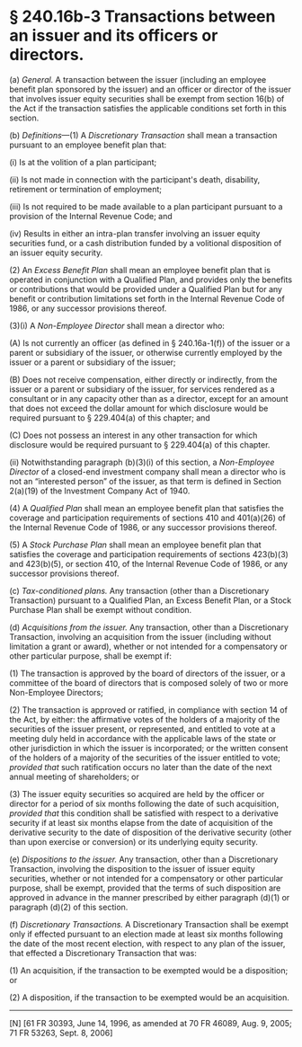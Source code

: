 # § 240.16b-3   Transactions between an issuer and its officers or directors.

(a) *General.* A transaction between the issuer (including an employee benefit plan sponsored by the issuer) and an officer or director of the issuer that involves issuer equity securities shall be exempt from section 16(b) of the Act if the transaction satisfies the applicable conditions set forth in this section. 


(b) *Definitions*—(1) A *Discretionary Transaction* shall mean a transaction pursuant to an employee benefit plan that: 


(i) Is at the volition of a plan participant; 


(ii) Is not made in connection with the participant's death, disability, retirement or termination of employment; 


(iii) Is not required to be made available to a plan participant pursuant to a provision of the Internal Revenue Code; and 


(iv) Results in either an intra-plan transfer involving an issuer equity securities fund, or a cash distribution funded by a volitional disposition of an issuer equity security. 


(2) An *Excess Benefit Plan* shall mean an employee benefit plan that is operated in conjunction with a Qualified Plan, and provides only the benefits or contributions that would be provided under a Qualified Plan but for any benefit or contribution limitations set forth in the Internal Revenue Code of 1986, or any successor provisions thereof. 


(3)(i) A *Non-Employee Director* shall mean a director who: 


(A) Is not currently an officer (as defined in § 240.16a-1(f)) of the issuer or a parent or subsidiary of the issuer, or otherwise currently employed by the issuer or a parent or subsidiary of the issuer; 


(B) Does not receive compensation, either directly or indirectly, from the issuer or a parent or subsidiary of the issuer, for services rendered as a consultant or in any capacity other than as a director, except for an amount that does not exceed the dollar amount for which disclosure would be required pursuant to § 229.404(a) of this chapter; and


(C) Does not possess an interest in any other transaction for which disclosure would be required pursuant to § 229.404(a) of this chapter.


(ii) Notwithstanding paragraph (b)(3)(i) of this section, a *Non-Employee Director* of a closed-end investment company shall mean a director who is not an “interested person” of the issuer, as that term is defined in Section 2(a)(19) of the Investment Company Act of 1940. 


(4) A *Qualified Plan* shall mean an employee benefit plan that satisfies the coverage and participation requirements of sections 410 and 401(a)(26) of the Internal Revenue Code of 1986, or any successor provisions thereof. 


(5) A *Stock Purchase Plan* shall mean an employee benefit plan that satisfies the coverage and participation requirements of sections 423(b)(3) and 423(b)(5), or section 410, of the Internal Revenue Code of 1986, or any successor provisions thereof. 


(c) *Tax-conditioned plans.* Any transaction (other than a Discretionary Transaction) pursuant to a Qualified Plan, an Excess Benefit Plan, or a Stock Purchase Plan shall be exempt without condition. 


(d) *Acquisitions from the issuer.* Any transaction, other than a Discretionary Transaction, involving an acquisition from the issuer (including without limitation a grant or award), whether or not intended for a compensatory or other particular purpose, shall be exempt if:


(1) The transaction is approved by the board of directors of the issuer, or a committee of the board of directors that is composed solely of two or more Non-Employee Directors; 


(2) The transaction is approved or ratified, in compliance with section 14 of the Act, by either: the affirmative votes of the holders of a majority of the securities of the issuer present, or represented, and entitled to vote at a meeting duly held in accordance with the applicable laws of the state or other jurisdiction in which the issuer is incorporated; or the written consent of the holders of a majority of the securities of the issuer entitled to vote; *provided that* such ratification occurs no later than the date of the next annual meeting of shareholders; or 


(3) The issuer equity securities so acquired are held by the officer or director for a period of six months following the date of such acquisition, *provided that* this condition shall be satisfied with respect to a derivative security if at least six months elapse from the date of acquisition of the derivative security to the date of disposition of the derivative security (other than upon exercise or conversion) or its underlying equity security. 


(e) *Dispositions to the issuer.* Any transaction, other than a Discretionary Transaction, involving the disposition to the issuer of issuer equity securities, whether or not intended for a compensatory or other particular purpose, shall be exempt, provided that the terms of such disposition are approved in advance in the manner prescribed by either paragraph (d)(1) or paragraph (d)(2) of this section.


(f) *Discretionary Transactions.* A Discretionary Transaction shall be exempt only if effected pursuant to an election made at least six months following the date of the most recent election, with respect to any plan of the issuer, that effected a Discretionary Transaction that was:


(1) An acquisition, if the transaction to be exempted would be a disposition; or


(2) A disposition, if the transaction to be exempted would be an acquisition.



---

[N] [61 FR 30393, June 14, 1996, as amended at 70 FR 46089, Aug. 9, 2005; 71 FR 53263, Sept. 8, 2006]




